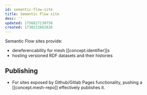 ```yaml
---
id: semantic-flow-site
title: Semantic Flow site
desc: ''
updated: 1756827230758
created: 1730222882826
---
```


Semantic Flow sites provide:

- dereferencability for mesh [[concept.identifier]]s
- hosting versioned RDF datasets and their histories

## Publishing

- For sites exposed by Github/Gitlab Pages functionality, pushing a [[concept.mesh-repo]] effectively publishes it.
